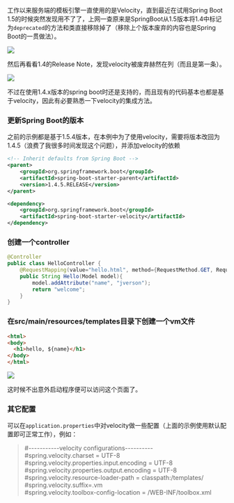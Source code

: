 
工作以来服务端的模板引擎一直使用的是Velocity，直到最近在试用Spring Boot 1.5的时候突然发现用不了了，上网一查原来是SpringBoot从1.5版本将1.4中标记为`deprecated`的方法和类直接移除掉了（移除上个版本废弃的内容也是Spring Boot的一贯做法）。

![](http://7xry05.com1.z0.glb.clouddn.com/201707211809_650.jpg)

然后再看看1.4的Release Note，发现velocity被废弃赫然在列（而且是第一条）。

![](http://7xry05.com1.z0.glb.clouddn.com/201707211812_927.jpg)

不过在使用1.4.x版本的spring boot时还是支持的，而且现有的代码基本也都是基于velocity，因此有必要熟悉一下velocity的集成方法。


### 更新Spring Boot的版本

之前的示例都是基于1.5.4版本，在本例中为了使用velocity，需要将版本改回为1.4.5（浪费了我很多时间发现这个问题），并添加velocity的依赖

```xml
<!-- Inherit defaults from Spring Boot -->
<parent>
	<groupId>org.springframework.boot</groupId>
	<artifactId>spring-boot-starter-parent</artifactId>
	<version>1.4.5.RELEASE</version>
</parent>

<dependency>
	<groupId>org.springframework.boot</groupId>
	<artifactId>spring-boot-starter-velocity</artifactId>
</dependency>
```

### 创建一个controller

```java
@Controller
public class HelloController {
	@RequestMapping(value="hello.html", method={RequestMethod.GET, RequestMethod.POST}, produces = { "text/html;charset=UTF-8" })
	public String Hello(Model model){
		model.addAttribute("name", "jverson");
		return "welcome";
	}
}
```

### 在src/main/resources/templates目录下创建一个vm文件

```html
<html>  
<body>  
  <h1>hello, ${name}</h1>    
</body>  
</html>  
```

![](http://7xry05.com1.z0.glb.clouddn.com/201707211829_224.png)

这时候不出意外启动程序便可以访问这个页面了。

### 其它配置

可以在`application.properties`中对velocity做一些配置（上面的示例使用默认配置即可正常工作），例如：
> #-----------velocity configurations----------    
#spring.velocity.charset = UTF-8    
#spring.velocity.properties.input.encoding = UTF-8    
#spring.velocity.properties.output.encoding = UTF-8    
#spring.velocity.resource-loader-path = classpath:/templates/    
#spring.velocity.suffix=.vm    
#spring.velocity.toolbox-config-location = /WEB-INF/toolbox.xml    